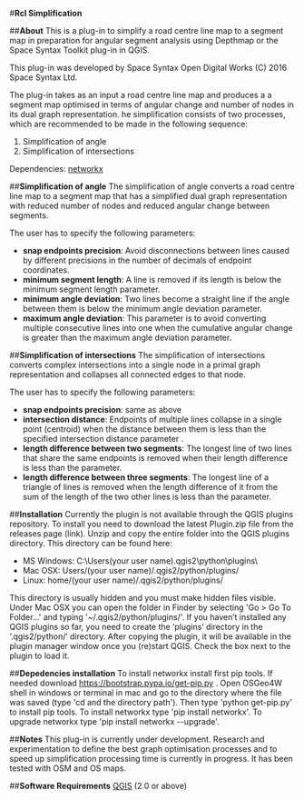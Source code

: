#**Rcl Simplification**

##**About**
This is a plug-in to simplify a road centre line map to a segment map in preparation for angular segment analysis using Depthmap or the Space Syntax Toolkit plug-in in QGIS.

This plug-in was developed by Space Syntax Open Digital Works (C) 2016 Space Syntax Ltd.

The plug-in takes as an input a road centre line map and produces a a segment map optimised in terms of angular change and number of nodes in its dual graph representation.
he simplification consists of two processes, which are recommended to be made in the following sequence:
1. Simplification of angle
2. Simplification of intersections

Dependencies: [networkx](https://networkx.readthedocs.io/en/stable/install.html)

##**Simplification of angle**
The simplification of angle converts a road centre line map to a segment map that has a simplified dual graph
representation with reduced number of nodes and reduced angular change between segments.

The user has to specify the following parameters:

- **snap endpoints precision**: Avoid disconnections between lines caused by different precisions in the number of decimals
of endpoint coordinates.
- **minimum segment length**: A line  is removed if its length is below the minimum segment length parameter.
- **minimum angle deviation**: Two lines become a straight line if the angle between them is below the minimum angle
deviation parameter.
- **maximum angle deviation**: This parameter is to avoid converting multiple consecutive lines into one when the cumulative
angular change is greater than the maximum angle deviation parameter.

##**Simplification of intersections**
The simplification of intersections converts complex intersections into a single node in a primal graph representation
and collapses all connected edges to that node.

The user has to specify the following parameters:
- **snap endpoints precision**: same as above
- **intersection distance**: Endpoints  of multiple lines collapse in a single point (centroid) when the distance between
them is less than the specified intersection distance parameter .
- **length difference between two segments**: The longest line of two lines that share the same endpoints is removed when their length 
difference is less than the parameter.
- **length difference between three segments**: The longest line of a triangle of lines is removed when the length difference of it from the
 sum of the length of the two other lines is less than the parameter.

##**Installation**
Currently the plugin
is not available through the QGIS plugins repository. To install you
need to download the latest Plugin.zip file from the releases page (link). Unzip and copy
the entire folder into the QGIS plugins directory.
This directory can be found here:
* MS Windows: C:\Users\(your user name)\.qgis2\python\plugins\
* Mac OSX: Users/(your user name)/.qgis2/python/plugins/
* Linux: home/(your user name)/.qgis2/python/plugins/

This directory is usually hidden and you must make hidden files visible.
Under Mac OSX you can open the folder in Finder by selecting 'Go > Go To Folder...' and
typing '~/.qgis2/python/plugins/'.
If you haven’t installed any QGIS plugins so far, you need to create the ‘plugins’ directory in
the ‘.qgis2/python/’ directory.
After copying the plugin, it will be available in the plugin manager window once you (re)start
QGIS. Check the box next to the plugin to load it.

##**Depedencies installation**
To install networkx install first pip tools.
If needed download https://bootstrap.pypa.io/get-pip.py .
Open OSGeo4W shell in windows or terminal in mac and go to the directory where the file was saved (type 'cd and the directory path').
Then type 'python get-pip.py' to install pip tools. 
To install networkx type 'pip install networkx'.
To upgrade networkx type 'pip install networkx --upgrade'.


##**Notes**
This plug-in is currently under development. Research and experimentation to define the best graph optimisation
processes and to speed up simplification processing time is currently in progress.
It has been tested with OSM and OS maps.


##**Software Requirements**
[QGIS](http://www.qgis.org/en/site/) (2.0 or above)